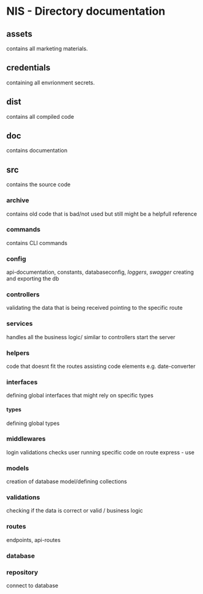 # NIS - Directory documentation

## assets

contains all marketing materials.

## credentials

containing all envrionment secrets.

## dist

contains all compiled code

## doc

contains documentation

## src

contains the source code

### archive

contains old code that is bad/not used but still might be a helpfull reference

### commands

contains CLI commands

### config

api-documentation, constants, databaseconfig, *loggers*, *swagger*
creating and exporting the db

### controllers

validating the data that is being received
    pointing to the specific route

### services

handles all the business logic/ similar to controllers
start the server


### helpers

code that doesnt fit the routes
assisting code elements
e.g. date-converter

### interfaces

defining global interfaces that might rely on specific types

#### types

defining global types

### middlewares

login validations
    checks user
running specific code on route
express - use

### models

creation of database model/defining collections

### validations

checking if the data is correct or valid / business logic

### routes

endpoints, api-routes

### database

### repository

connect to database